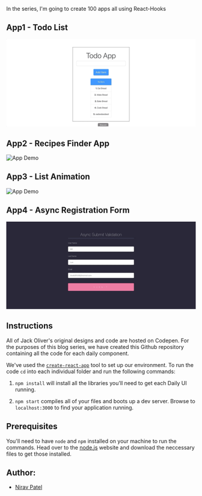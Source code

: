 
In the series, I'm going to create 100 apps all using React-Hooks
## App1 - Todo List
![App Demo](/1-todo-list/demo/app1demo.gif)

## App2 - Recipes Finder App
![App Demo](/2-recipe-app/demo/app2demo.gif)

## App3 - List Animation
![App Demo](/3-list-animate/demo/app3demo.gif)

## App4 - Async Registration Form
![App Demo](/4-register-login-form/demo/app4demo.gif)

## Instructions
All of Jack Oliver's original designs and code are hosted on Codepen. For the purposes of this blog series, we have created this Github repository containing all the code for each daily component. 

We've used the [`create-react-app`](https://github.com/facebookincubator/create-react-app) tool to set up our environment. To run the code `cd` into each individual folder and run the following commands:

1. `npm install` will install all the libraries you'll need to get each Daily UI running.

2. `npm start` compiles all of your files and boots up a dev server. Browse to `localhost:3000` to find your application running.


## Prerequisites
You'll need to have `node` and `npm` installed on your machine to run the commands. Head over to the [node.js](https://nodejs.org/en/) website and download the neccessary files to get those installed. 

## Author:

* [Nirav Patel](https://github.com/Niravpatel129) 
